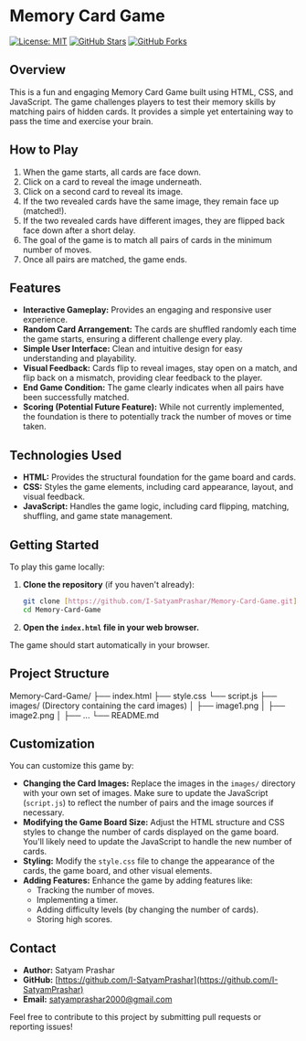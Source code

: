 # Memory Card Game

[![License: MIT](https://img.shields.io/badge/License-MIT-yellow.svg)](https://opensource.org/licenses/MIT)
[![GitHub Stars](https://img.shields.io/github/stars/I-SatyamPrashar/Memory-Card-Game?style=social)](https://github.com/I-SatyamPrashar/Memory-Card-Game/stargazers)
[![GitHub Forks](https://img.shields.io/github/forks/I-SatyamPrashar/Memory-Card-Game?style=social)](https://github.com/I-SatyamPrashar/Memory-Card-Game/network/members)

## Overview

This is a fun and engaging Memory Card Game built using HTML, CSS, and JavaScript. The game challenges players to test their memory skills by matching pairs of hidden cards. It provides a simple yet entertaining way to pass the time and exercise your brain.

## How to Play

1.  When the game starts, all cards are face down.
2.  Click on a card to reveal the image underneath.
3.  Click on a second card to reveal its image.
4.  If the two revealed cards have the same image, they remain face up (matched!).
5.  If the two revealed cards have different images, they are flipped back face down after a short delay.
6.  The goal of the game is to match all pairs of cards in the minimum number of moves.
7.  Once all pairs are matched, the game ends.

## Features

- **Interactive Gameplay:** Provides an engaging and responsive user experience.
- **Random Card Arrangement:** The cards are shuffled randomly each time the game starts, ensuring a different challenge every play.
- **Simple User Interface:** Clean and intuitive design for easy understanding and playability.
- **Visual Feedback:** Cards flip to reveal images, stay open on a match, and flip back on a mismatch, providing clear feedback to the player.
- **End Game Condition:** The game clearly indicates when all pairs have been successfully matched.
- **Scoring (Potential Future Feature):** While not currently implemented, the foundation is there to potentially track the number of moves or time taken.

## Technologies Used

- **HTML:** Provides the structural foundation for the game board and cards.
- **CSS:** Styles the game elements, including card appearance, layout, and visual feedback.
- **JavaScript:** Handles the game logic, including card flipping, matching, shuffling, and game state management.

## Getting Started

To play this game locally:

1.  **Clone the repository** (if you haven't already):
    ```bash
    git clone [https://github.com/I-SatyamPrashar/Memory-Card-Game.git](https://github.com/I-SatyamPrashar/Memory-Card-Game.git)
    cd Memory-Card-Game
    ```
2.  **Open the `index.html` file in your web browser.**

   The game should start automatically in your browser.

## Project Structure
Memory-Card-Game/
├── index.html
├── style.css
└── script.js
├── images/            (Directory containing the card images)
│   ├── image1.png
│   ├── image2.png
│   ├── ...
└── README.md
## Customization

You can customize this game by:

- **Changing the Card Images:** Replace the images in the `images/` directory with your own set of images. Make sure to update the JavaScript (`script.js`) to reflect the number of pairs and the image sources if necessary.
- **Modifying the Game Board Size:** Adjust the HTML structure and CSS styles to change the number of cards displayed on the game board. You'll likely need to update the JavaScript to handle the new number of cards.
- **Styling:** Modify the `style.css` file to change the appearance of the cards, the game board, and other visual elements.
- **Adding Features:** Enhance the game by adding features like:
    - Tracking the number of moves.
    - Implementing a timer.
    - Adding difficulty levels (by changing the number of cards).
    - Storing high scores.


## Contact

- **Author:** Satyam Prashar
- **GitHub:** [https://github.com/I-SatyamPrashar](https://github.com/I-SatyamPrashar)
- **Email:** satyamprashar2000@gmail.com

Feel free to contribute to this project by submitting pull requests or reporting issues!
```
